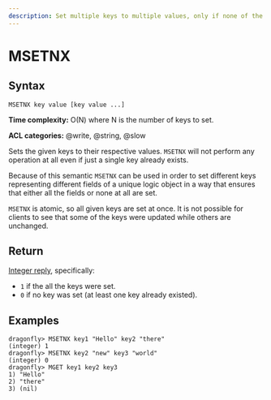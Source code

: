 ```yaml
---
description: Set multiple keys to multiple values, only if none of the keys exist
---
```


# MSETNX

## Syntax

    MSETNX key value [key value ...]

**Time complexity:** O(N) where N is the number of keys to set.

**ACL categories:** @write, @string, @slow

Sets the given keys to their respective values.
`MSETNX` will not perform any operation at all even if just a single key already
exists.

Because of this semantic `MSETNX` can be used in order to set different keys
representing different fields of a unique logic object in a way that ensures
that either all the fields or none at all are set.

`MSETNX` is atomic, so all given keys are set at once.
It is not possible for clients to see that some of the keys were updated while
others are unchanged.

## Return

[Integer reply](https://redis.io/docs/reference/protocol-spec/#integers), specifically:

* `1` if the all the keys were set.
* `0` if no key was set (at least one key already existed).

## Examples

```shell
dragonfly> MSETNX key1 "Hello" key2 "there"
(integer) 1
dragonfly> MSETNX key2 "new" key3 "world"
(integer) 0
dragonfly> MGET key1 key2 key3
1) "Hello"
2) "there"
3) (nil)
```
